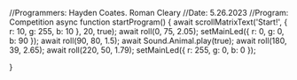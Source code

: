 //Programmers: Hayden Coates. Roman Cleary
//Date: 5.26.2023 
//Program: Competition 
async function startProgram() { 
await scrollMatrixText('Start!', { r: 10, g: 255, b: 10 }, 20, true); 
await roll(0, 75, 2.05); 
setMainLed({ r: 0, g: 0, b: 90 }); 
await roll(90, 80, 1.5); await Sound.Animal.play(true); 
await roll(180, 39, 2.65); await roll(220, 50, 1.79); 
setMainLed({ r: 255, g: 0, b: 0 });

}

